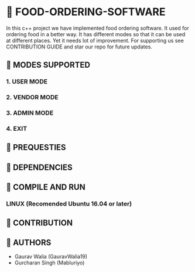 # :fries: FOOD-ORDERING-SOFTWARE

In this c++ project we have implemented food ordering software. It used for ordering food in a better way. It has different modes so that it can be used at different places. Yet it needs lot of improvement. For supporting us see CONTRIBUTION GUIDE and star our repo for future updates.

## :fries: MODES SUPPORTED

### 1. USER MODE

### 2. VENDOR MODE

### 3. ADMIN MODE

### 4. EXIT

## :fries: PREQUESTIES

## :fries: DEPENDENCIES

## :fries: COMPILE AND RUN

### LINUX (Recomended Ubuntu 16.04 or later)

## :fries: CONTRIBUTION

## :fries: AUTHORS

* Gaurav Walia (GauravWalia19)
* Gurcharan Singh (Mabluriyo)
